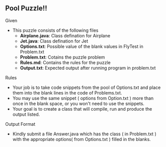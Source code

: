 ## Pool Puzzle!!

Given
- This puzzle consists of the following files
    - **Airplane.java**: Class defination for Airplane
    - **Jet.java**: Class defination for Jet 
    - **Options.txt**:  Possible value of the blank values in FlyTest in Problem.txt
    - **Problem.txt**: Cotains the puzzle problem 
    - **Rules.md**: Contains the rules for the puzzle
    - **Output.txt**: Expected output after running program in problem.txt

Rules
- Your job is to take code snippets from the pool of Options.txt and place them into the blank 
lines in the code of Problems.txt.
- You may use the same snippet ( options from Option.txt ) more than once in the blank space, or you won't 
need to use the snippets.
- Your goal is to create a class that will compile, run and produce the output listed.

Output Format 
- Kindly submit a file Answer.java which has the class ( in Problem.txt ) with the appropriate
options( from Options.txt ) filled in the blanks.